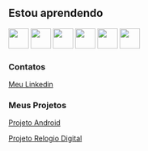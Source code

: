 
## Estou aprendendo

<img src="https://cdn.jsdelivr.net/gh/devicons/devicon@latest/icons/git/git-original.svg" width="40" height="40" /> <img src="https://cdn.jsdelivr.net/gh/devicons/devicon@latest/icons/github/github-original.svg" width="40" height="40" /> <img src="https://cdn.jsdelivr.net/gh/devicons/devicon@latest/icons/html5/html5-plain.svg" width="40" height="40" /> <img src="https://cdn.jsdelivr.net/gh/devicons/devicon@latest/icons/css3/css3-plain.svg" width="40" height="40" /> <img src="https://cdn.jsdelivr.net/gh/devicons/devicon@latest/icons/javascript/javascript-original.svg" width="40" height="40" /> <img src="https://cdn.jsdelivr.net/gh/devicons/devicon@latest/icons/python/python-plain.svg" width="40" height="40" />

<h3>Contatos</h3>
<a href="https://www.linkedin.com/in/jefferson-da-cruz-pereira-056632305?utm_source=share&utm_campaign=share_via&utm_content=profile&utm_medium=android_app" target="_blank"> Meu Linkedin </a>

<h3>Meus Projetos </h3>
<a href="https://jeff1little.github.io/Android/Android.html" target="_blank"> Projeto Android</a>
<p></p>
<a href="https://jeff1little.github.io/HTML-CSS/Relogio%20Digital/index.html" target="_blank"> Projeto Relogio Digital</a>




